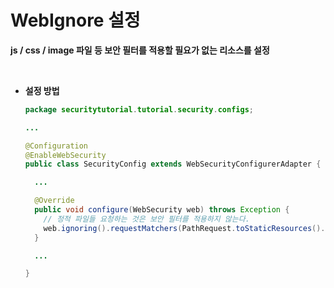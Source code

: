 # WebIgnore 설정

**js / css / image 파일 등 보안 필터를 적용할 필요가 없는 리소스를 설정**

<br>

* **설정 방법**

  ```java
  package securitytutorial.tutorial.security.configs;
  
  ...
  
  @Configuration
  @EnableWebSecurity
  public class SecurityConfig extends WebSecurityConfigurerAdapter {
  
    ...
  
    @Override
    public void configure(WebSecurity web) throws Exception {
      // 정적 파일들 요청하는 것은 보안 필터를 적용하지 않는다.
      web.ignoring().requestMatchers(PathRequest.toStaticResources().atCommonLocations());
    }
  
    ...
  
  }
  
  ```


